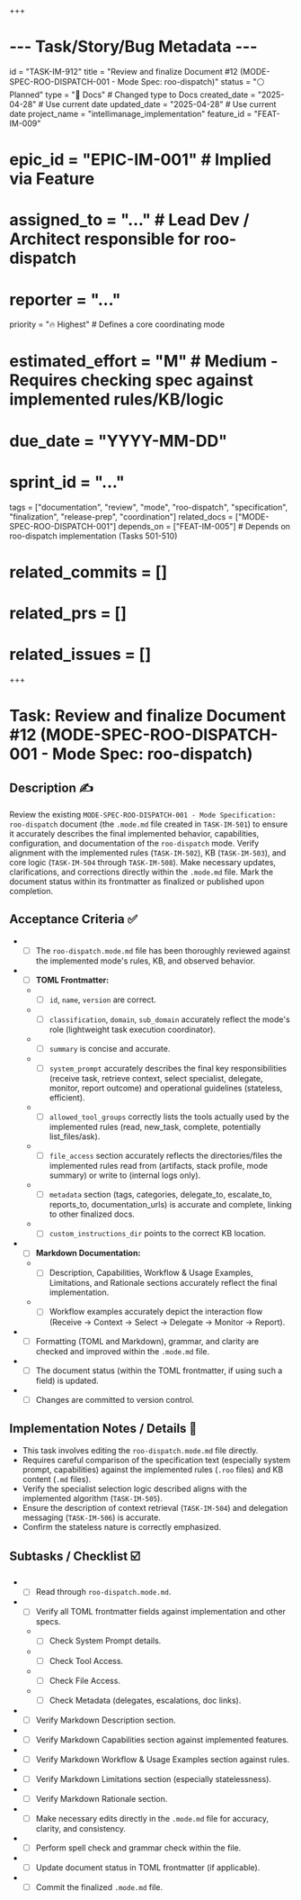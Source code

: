 +++
# --- Task/Story/Bug Metadata ---
id = "TASK-IM-912"
title = "Review and finalize Document #12 (MODE-SPEC-ROO-DISPATCH-001 - Mode Spec: roo-dispatch)"
status = "⚪️ Planned"
type = "📖 Docs" # Changed type to Docs
created_date = "2025-04-28" # Use current date
updated_date = "2025-04-28" # Use current date
project_name = "intellimanage_implementation"
feature_id = "FEAT-IM-009"
# epic_id = "EPIC-IM-001" # Implied via Feature
# assigned_to = "..." # Lead Dev / Architect responsible for roo-dispatch
# reporter = "..."
priority = "🔥 Highest" # Defines a core coordinating mode
# estimated_effort = "M" # Medium - Requires checking spec against implemented rules/KB/logic
# due_date = "YYYY-MM-DD"
# sprint_id = "..."
tags = ["documentation", "review", "mode", "roo-dispatch", "specification", "finalization", "release-prep", "coordination"]
related_docs = ["MODE-SPEC-ROO-DISPATCH-001"]
depends_on = ["FEAT-IM-005"] # Depends on roo-dispatch implementation (Tasks 501-510)
# related_commits = []
# related_prs = []
# related_issues = []
+++

# Task: Review and finalize Document #12 (MODE-SPEC-ROO-DISPATCH-001 - Mode Spec: roo-dispatch)

## Description ✍️

Review the existing `MODE-SPEC-ROO-DISPATCH-001 - Mode Specification: roo-dispatch` document (the `.mode.md` file created in `TASK-IM-501`) to ensure it accurately describes the final implemented behavior, capabilities, configuration, and documentation of the `roo-dispatch` mode. Verify alignment with the implemented rules (`TASK-IM-502`), KB (`TASK-IM-503`), and core logic (`TASK-IM-504` through `TASK-IM-508`). Make necessary updates, clarifications, and corrections directly within the `.mode.md` file. Mark the document status within its frontmatter as finalized or published upon completion.

## Acceptance Criteria ✅

*   - [ ] The `roo-dispatch.mode.md` file has been thoroughly reviewed against the implemented mode's rules, KB, and observed behavior.
*   - [ ] **TOML Frontmatter:**
    *   - [ ] `id`, `name`, `version` are correct.
    *   - [ ] `classification`, `domain`, `sub_domain` accurately reflect the mode's role (lightweight task execution coordinator).
    *   - [ ] `summary` is concise and accurate.
    *   - [ ] `system_prompt` accurately describes the final key responsibilities (receive task, retrieve context, select specialist, delegate, monitor, report outcome) and operational guidelines (stateless, efficient).
    *   - [ ] `allowed_tool_groups` correctly lists the tools actually used by the implemented rules (read, new_task, complete, potentially list_files/ask).
    *   - [ ] `file_access` section accurately reflects the directories/files the implemented rules read from (artifacts, stack profile, mode summary) or write to (internal logs only).
    *   - [ ] `metadata` section (tags, categories, delegate_to, escalate_to, reports_to, documentation_urls) is accurate and complete, linking to other finalized docs.
    *   - [ ] `custom_instructions_dir` points to the correct KB location.
*   - [ ] **Markdown Documentation:**
    *   - [ ] Description, Capabilities, Workflow & Usage Examples, Limitations, and Rationale sections accurately reflect the final implementation.
    *   - [ ] Workflow examples accurately depict the interaction flow (Receive -> Context -> Select -> Delegate -> Monitor -> Report).
*   - [ ] Formatting (TOML and Markdown), grammar, and clarity are checked and improved within the `.mode.md` file.
*   - [ ] The document status (within the TOML frontmatter, if using such a field) is updated.
*   - [ ] Changes are committed to version control.

## Implementation Notes / Details 📝

*   This task involves editing the `roo-dispatch.mode.md` file directly.
*   Requires careful comparison of the specification text (especially system prompt, capabilities) against the implemented rules (`.roo` files) and KB content (`.md` files).
*   Verify the specialist selection logic described aligns with the implemented algorithm (`TASK-IM-505`).
*   Ensure the description of context retrieval (`TASK-IM-504`) and delegation messaging (`TASK-IM-506`) is accurate.
*   Confirm the stateless nature is correctly emphasized.

## Subtasks / Checklist ☑️

*   - [ ] Read through `roo-dispatch.mode.md`.
*   - [ ] Verify all TOML frontmatter fields against implementation and other specs.
    *   - [ ] Check System Prompt details.
    *   - [ ] Check Tool Access.
    *   - [ ] Check File Access.
    *   - [ ] Check Metadata (delegates, escalations, doc links).
*   - [ ] Verify Markdown Description section.
*   - [ ] Verify Markdown Capabilities section against implemented features.
*   - [ ] Verify Markdown Workflow & Usage Examples section against rules.
*   - [ ] Verify Markdown Limitations section (especially statelessness).
*   - [ ] Verify Markdown Rationale section.
*   - [ ] Make necessary edits directly in the `.mode.md` file for accuracy, clarity, and consistency.
*   - [ ] Perform spell check and grammar check within the file.
*   - [ ] Update document status in TOML frontmatter (if applicable).
*   - [ ] Commit the finalized `.mode.md` file.
